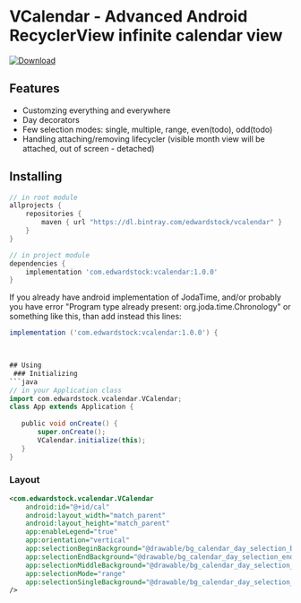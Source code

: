 # VCalendar - Advanced Android RecyclerView infinite calendar view

[ ![Download](https://api.bintray.com/packages/edwardstock/vcalendar/vcalendar/images/download.svg?version=1.1.0) ](https://bintray.com/edwardstock/vcalendar/vcalendar/1.1.0/link)

## Features
 * Customzing everything and everywhere
 * Day decorators
 * Few selection modes: single, multiple, range, even(todo), odd(todo)
 * Handling attaching/removing lifecycler (visible month view will be attached, out of screen - detached)
 
 
## Installing
```groovy
// in root module
allprojects {
    repositories {
        maven { url "https://dl.bintray.com/edwardstock/vcalendar" }
    }
}
```

```groovy
// in project module
dependencies {
    implementation 'com.edwardstock:vcalendar:1.0.0'
}
```

If you already have android implementation of JodaTime, and/or probably you have error "Program type already present: org.joda.time.Chronology" or something like this, than add instead this lines:
```groovy
implementation ('com.edwardstock:vcalendar:1.0.0') {
 


## Using
 ### Initializing
```java
// in your Application class
import com.edwardstock.vcalendar.VCalendar;
class App extends Application {
    
   public void onCreate() {
       super.onCreate();
       VCalendar.initialize(this);
   } 
}
```

### Layout
```xml
<com.edwardstock.vcalendar.VCalendar
    android:id="@+id/cal"
    android:layout_width="match_parent"
    android:layout_height="match_parent"
    app:enableLegend="true"
    app:orientation="vertical"
    app:selectionBeginBackground="@drawable/bg_calendar_day_selection_begin"
    app:selectionEndBackground="@drawable/bg_calendar_day_selection_end"
    app:selectionMiddleBackground="@drawable/bg_calendar_day_selection_middle"
    app:selectionMode="range"
    app:selectionSingleBackground="@drawable/bg_calendar_day_selection_single"
/>
```